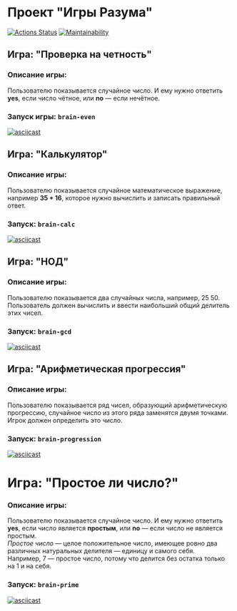 # Проект "Игры Разума"
[![Actions Status](https://github.com/Mabby20/frontend-project-44/workflows/hexlet-check/badge.svg)](https://github.com/Mabby20/frontend-project-44/actions)
[![Maintainability](https://api.codeclimate.com/v1/badges/7ec40156793ab6b8a9f7/maintainability)](https://codeclimate.com/github/Mabby20/frontend-project-44/maintainability)

## Игра: "Проверка на четность"
### Описание игры:
Пользователю показывается случайное число. И ему нужно ответить **yes**, если число чётное, или **no** — если нечётное.
### Запуск игры: `brain-even`<br>
[![asciicast](https://asciinema.org/a/ie0rEaMKxMTgahsG0jypvueZl.svg)](https://asciinema.org/a/ie0rEaMKxMTgahsG0jypvueZl)
## Игра: "Калькулятор"
### Описание игры:
Пользователю показывается случайное математическое выражение, например **35 + 16**, которое нужно вычислить и записать правильный ответ.
### Запуск: `brain-calc`<br>
[![asciicast](https://asciinema.org/a/WdmWJV1k2uQmh2ftz7YwzlZOe.svg)](https://asciinema.org/a/WdmWJV1k2uQmh2ftz7YwzlZOe)
## Игра: "НОД"
### Описание игры:
Пользователю показывается два случайных числа, например, 25 50. Пользователь должен вычислить и ввести наибольший общий делитель этих чисел.
### Запуск: `brain-gcd`<br>
[![asciicast](https://asciinema.org/a/3t8nQeWbxSrUXk7Omrm66BIkn.svg)](https://asciinema.org/a/3t8nQeWbxSrUXk7Omrm66BIkn)
## Игра: "Арифметическая прогрессия"
### Описание игры:
Пользователю показывается ряд чисел, образующий арифметическую прогрессию, случайное число из этого ряда заменятся двумя точками.<br>
Игрок должен определить это число.
### Запуск: `brain-progression`<br>
[![asciicast](https://asciinema.org/a/OZq8TNnKxlqjTDkTi7T8ZQDsS.svg)](https://asciinema.org/a/OZq8TNnKxlqjTDkTi7T8ZQDsS)
# Игра: "Простое ли число?"
### Описание игры:
Пользователю показывается случайное число. И ему нужно ответить **yes**, если число является **простым**, или **no** — если число не является простым.<br>
_Простое число_ — целое положительное число, имеющее ровно два различных натуральных делителя — единицу и самого себя.<br>
Например, 7 — простое число, потому что делится без остатка только на 1 и на себя.
### Запуск: `brain-prime`<br>
[![asciicast](https://asciinema.org/a/HAe9qK345Hhw3vqPerAYzvGkt.svg)](https://asciinema.org/a/HAe9qK345Hhw3vqPerAYzvGkt)